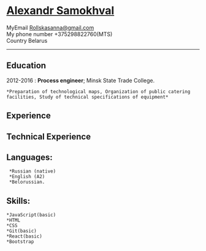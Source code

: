 [Alexandr Samokhval](https://vk.com/rollskass)
==============================================================

MyEmail                        Rollskasanna@gmail.com  
My phone number                +375298822760(MTS)  
Country                        Belarus  
-------------------     ----------------------------

Education
---------

2012-2016 
:   **Process engineer**; Minsk State Trade College.

    *Preparation of technological maps, Organization of public catering facilities, Study of technical specifications of equipment*

Experience
----------


Technical Experience
--------------------




Languages:
----------

     *Russian (native)
     *English (A2)
     *Belorussian.

Skills:
-------

    *JavaScript(basic)
    *HTML
    *CSS
    *Git(basic)
    *React(basic)
    *Bootstrap
